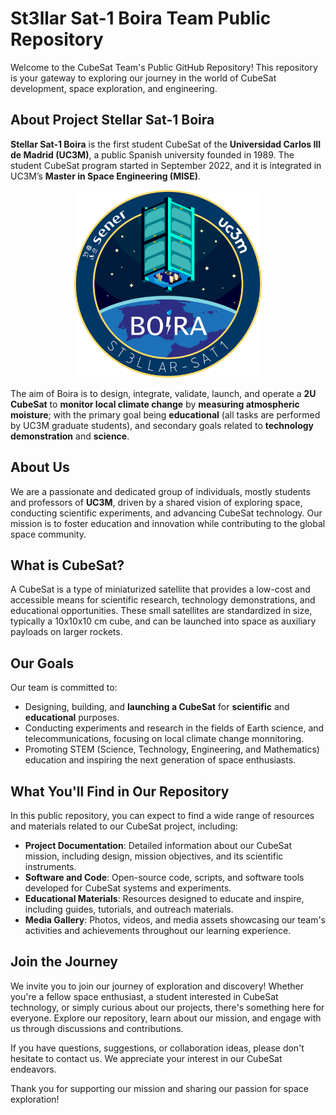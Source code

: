 # St3llar Sat-1 Boira Team Public Repository

Welcome to the CubeSat Team's Public GitHub Repository! This repository is your gateway to exploring our journey in the world of CubeSat development, space exploration, and engineering.

## About Project Stellar Sat-1 Boira

**Stellar Sat-1 Boira** is the first student CubeSat of the **Universidad Carlos III de Madrid (UC3M)**, a public Spanish university founded in 1989. The student CubeSat program started in September 2022, and it is integrated in UC3M’s **Master in Space Engineering (MISE)**. 

<p align="center"><img src="https://github.com/St3llarSat1-Boira/.github/blob/main/profile/ST3LLARsat1_BDR_TEAM_TEAMBADGE_00.png"/ width="300"></p> 

The aim of Boira is to design, integrate, validate, launch, and operate a **2U CubeSat** to **monitor local climate change** by **measuring atmospheric moisture**; with the primary goal being **educational** (all tasks are performed by UC3M graduate students), and secondary goals related to **technology demonstration** and **science**. 

## About Us

We are a passionate and dedicated group of individuals, mostly students and professors of **UC3M**, driven by a shared vision of exploring space, conducting scientific experiments, and advancing CubeSat technology. Our mission is to foster education and innovation while contributing to the global space community.

## What is CubeSat?

A CubeSat is a type of miniaturized satellite that provides a low-cost and accessible means for scientific research, technology demonstrations, and educational opportunities. These small satellites are standardized in size, typically a 10x10x10 cm cube, and can be launched into space as auxiliary payloads on larger rockets.

## Our Goals

Our team is committed to:

- Designing, building, and **launching a CubeSat** for **scientific** and **educational** purposes.
- Conducting experiments and research in the fields of Earth science, and telecommunications, focusing on local climate change monnitoring.
- Promoting STEM (Science, Technology, Engineering, and Mathematics) education and inspiring the next generation of space enthusiasts.

## What You'll Find in Our Repository

In this public repository, you can expect to find a wide range of resources and materials related to our CubeSat project, including:

- **Project Documentation**: Detailed information about our CubeSat mission, including design, mission objectives, and its scientific instruments.
- **Software and Code**: Open-source code, scripts, and software tools developed for CubeSat systems and experiments.
- **Educational Materials**: Resources designed to educate and inspire, including guides, tutorials, and outreach materials.
- **Media Gallery**: Photos, videos, and media assets showcasing our team's activities and achievements throughout our learning experience.

## Join the Journey

We invite you to join our journey of exploration and discovery! Whether you're a fellow space enthusiast, a student interested in CubeSat technology, or simply curious about our projects, there's something here for everyone. Explore our repository, learn about our mission, and engage with us through discussions and contributions.

If you have questions, suggestions, or collaboration ideas, please don't hesitate to contact us. We appreciate your interest in our CubeSat endeavors.

Thank you for supporting our mission and sharing our passion for space exploration!
